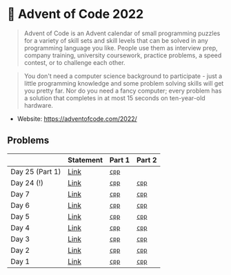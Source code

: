 # 🎄 Advent of Code 2022

> Advent of Code is an Advent calendar of small programming puzzles for a variety of skill sets and skill levels that can be solved in any programming language you like. People use them as interview prep, company training, university coursework, practice problems, a speed contest, or to challenge each other.

> You don't need a computer science background to participate - just a little programming knowledge and some problem solving skills will get you pretty far. Nor do you need a fancy computer; every problem has a solution that completes in at most 15 seconds on ten-year-old hardware.

* Website: https://adventofcode.com/2022/

## Problems

<table>
<thead>
<th></th>
<th>Statement</th>
<th>Part 1</th>
<th>Part 2</th>
</thead>
<tbody>
<tr>
<td>Day 25 (Part 1)</td>
<td><a href="https://adventofcode.com/2022/day/25">Link</a></td>
<td>
<a href="../../problems/aoc2022day25/src/main/solution1.cpp"><code>cpp</code></a>
</td>
<td>
</td>
</tr>
<tr>
<td>Day 24 (!)</td>
<td><a href="https://adventofcode.com/2022/day/24">Link</a></td>
<td>
<a href="../../problems/aoc2022day24/src/main/solution1.cpp"><code>cpp</code></a>
</td>
<td>
<a href="../../problems/aoc2022day24/src/main/solution1.cpp"><code>cpp</code></a>
</td>
</tr>
<tr>
<td>Day 7</td>
<td><a href="https://adventofcode.com/2022/day/7">Link</a></td>
<td>
<a href="../../problems/aoc2022day7/src/main/solution1.cpp"><code>cpp</code></a>
</td>
<td>
<a href="../../problems/aoc2022day7/src/main/solution1.cpp"><code>cpp</code></a>
</td>
</tr>
<tr>
<td>Day 6</td>
<td><a href="https://adventofcode.com/2022/day/6">Link</a></td>
<td>
<a href="../../problems/aoc2022day6/src/main/solution1.cpp"><code>cpp</code></a>
</td>
<td>
<a href="../../problems/aoc2022day6/src/main/solution1.cpp"><code>cpp</code></a>
</td>
</tr>
<tr>
<td>Day 5</td>
<td><a href="https://adventofcode.com/2022/day/5">Link</a></td>
<td>
<a href="../../problems/aoc2022day5/src/main/solution1.cpp"><code>cpp</code></a>
</td>
<td>
<a href="../../problems/aoc2022day5/src/main/solution1.cpp"><code>cpp</code></a>
</td>
</tr>
<tr>
<td>Day 4</td>
<td><a href="https://adventofcode.com/2022/day/4">Link</a></td>
<td>
<a href="../../problems/aoc2022day4/src/main/solution1.cpp"><code>cpp</code></a>
</td>
<td>
<a href="../../problems/aoc2022day4/src/main/solution1.cpp"><code>cpp</code></a>
</td>
</tr>
<tr>
<td>Day 3</td>
<td><a href="https://adventofcode.com/2022/day/3">Link</a></td>
<td>
<a href="../../problems/aoc2022day3/src/main/solution1.cpp"><code>cpp</code></a>
</td>
<td>
<a href="../../problems/aoc2022day3/src/main/solution2.cpp"><code>cpp</code></a>
</td>
</tr>
<tr>
<td>Day 2</td>
<td><a href="https://adventofcode.com/2022/day/2">Link</a></td>
<td>
<a href="../../problems/aoc2022day2/src/main/solution1.cpp"><code>cpp</code></a>
</td>
<td>
<a href="../../problems/aoc2022day2/src/main/solution1.cpp"><code>cpp</code></a>
</td>
</tr>
<tr>
<td>Day 1</td>
<td><a href="https://adventofcode.com/2022/day/1">Link</a></td>
<td>
<a href="../../problems/aoc2022day1/src/main/solution1.cpp"><code>cpp</code></a>
</td>
<td>
<a href="../../problems/aoc2022day1/src/main/solution2.cpp"><code>cpp</code></a>
</td>
</tr>
</tbody>
</table>